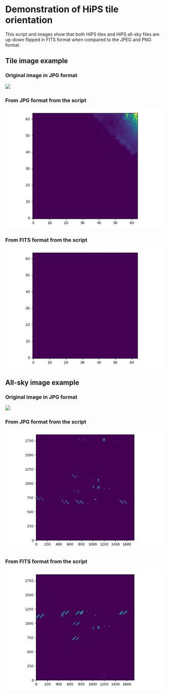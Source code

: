 # Demonstration of HiPS tile orientation

This script and images show that both HiPS tiles and HiPS all-sky files 
are up-down flipped in FITS format when compared to the JPEG and PNG format.

## Tile image example

### Original image in JPG format

<img src="https://github.com/hipspy/hips-extra/raw/master/datasets/samples/IRAC4/Norder3//Dir0/Npix271.jpg" width="400">

### From JPG format from the script

![Tile_from_JPG.jpg](Tile_from_JPG.jpg)

### From FITS format from the script

![Tile_from_FITS.jpg](Tile_from_FITS.jpg)


## All-sky image example

### Original image in JPG format

<img src="https://github.com/hipspy/hips-extra/raw/master/datasets/samples/IRAC4/Norder3/Allsky.jpg" width="400">

### From JPG format from the script

![Allsky_from_JPG.jpg](Allsky_from_JPG.jpg)

### From FITS format from the script

![Allsky_from_FITS.jpg](Allsky_from_FITS.jpg)
